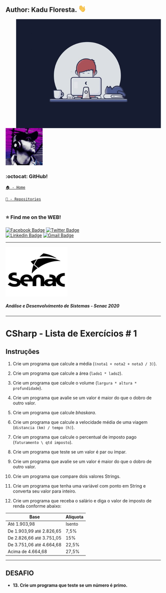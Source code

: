 <h2> Author: Kadu Floresta. <img src="https://github.com/KaduFloresta/KaduFloresta/blob/main/img/Hi.gif?raw=true" width="25"></h2>
<img align="right" alt="GIF" src="https://github.com/KaduFloresta/KaduFloresta/blob/main/img/gif2.gif?raw=true" width="470";/>

<a href="https://www.linkedin.com/in/kadufloresta/">
 <img src="https://github.com/KaduFloresta/KaduFloresta/blob/main/img/profile.gif?raw=true" width="120px; alt=""/></b></a>  
 <br>
 
<h3>:octocat: GitHub!</h3>
 <code><a href="https://github.com/KaduFloresta" title="HomeGit">🏠 - Home</a><br></code><br>
 <code><a href="https://github.com/KaduFloresta?tab=repositories" title="RepoGit">📂 - Repositories</a><br></code>
 
<br>

<h3>⭐ Find me on the WEB!</h3>

[![Facebook Badge](https://img.shields.io/badge/-Kadu_Floresta-lightblue?style=flat-square&logo=Facebook&logoColor=white&link=https://www.facebook.com/kadu.floresta)](https://www.facebook.com/kadu.floresta)
[![Twitter Badge](https://img.shields.io/badge/-@kadu_kururu-1ca0f1?style=flat-square&labelColor=1ca0f1&logo=twitter&logoColor=white&link=https://twitter.com/kadu_kururu)](https://twitter.com/kadu_kururu)
<br>
[![Linkedin Badge](https://img.shields.io/badge/-Kadu_Floresta-blue?style=flat-square&logo=Linkedin&logoColor=white&link=https://www.linkedin.com/in/kadufloresta/)](https://www.linkedin.com/in/kadufloresta/)
[![Gmail Badge](https://img.shields.io/badge/-cefloresta1@gmail.com-c14438?style=flat-square&logo=Gmail&logoColor=white&link=mailto:cefloresta1@gmail.com)](mailto:cefloresta1@gmail.com)

<hr>
<a href="https://portal.sc.senac.br/portal/site/descontos-e-bolsas/senac-joinville"><img src="https://github.com/KaduFloresta/JavaScript_WebSite/raw/master/img/senac.png" alt="drawing" width="200"/></a><h5>Análise e Desenvolvimento de Sistemas - Senac 2020</h5> 

---

# CSharp - Lista de Exercícios # 1

## Instruções

1. Crie um programa que calcule a média (`(nota1 + nota2 + nota3 / 3)`).

2. Crie um programa que calcule a área (`lado1 * lado2`).

3. Crie um programa que calcule o volume (`largura * altura * profundidade`).

4. Crie um programa que avalie se um valor é maior do que o dobro de outro valor.

5. Crie um programa que calcule _bhaskara_.

6. Crie um programa que calcule a velocidade média de uma viagem (`distancia (km) / tempo (h)`).

7. Crie um programa que calcule o percentual de imposto pago (`faturamento \ qtd imposto`).

8. Crie um programa que teste se um valor é par ou ímpar.

9. Crie um programa que avalie se um valor é maior do que o dobro de outro valor.

10. Crie um programa que compare dois valores Strings.

11. Crie um programa que tenha uma variável com ponto em String e converta seu valor para inteiro.

12. Crie um programa que receba o salário e diga o valor de imposto de renda conforme abaixo:

Base                     | Alíquota
---------                | ------
Até 1.903,98             | Isento
De 1.903,99 até 2.826,65 | 7,5%
De 2.826,66 até 3.751,05 | 15%
De 3.751,06 até 4.664,68 | 22,5%
Acima de 4.664,68        | 27,5%
---
## DESAFIO

* **13. Crie um programa que teste se um número é primo.**
